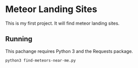 # Meteor Landing Sites
This is my first project. It will find meteor landing sites.

## Running

This pachange requires Python 3 and the Requests package.

`python3 find-meteors-near-me.py`
